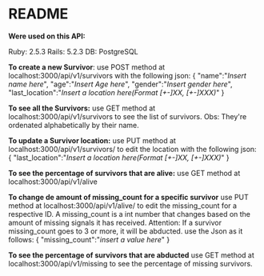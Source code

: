 # README

**Were used on this API:**

Ruby: 2.5.3
Rails: 5.2.3
DB: PostgreSQL


**To create a new Survivor**:
use POST method at localhost:3000/api/v1/survivors with the following json:
{
  "name":"*Insert name here*",
	"age":"*Insert Age here*",
	"gender":"*Insert gender here*",
	"last_location":"*Insert a location here(Format [+-]XX, [+-]XXX)*"
}

**To see all the Survivors:**
use GET method at localhost:3000/api/v1/survivors to see the list of survivors. Obs: They're ordenated alphabetically by their name.


**To update a Survivor location:**
use PUT method at localhost:3000/api/v1/survivors/<id> to edit the location with the following json:
{
	"last_location":"*Insert a location here(Format [+-]XX, [+-]XXX)*"
}
  

**To see the percentage of survivors that are alive:**
use GET method at localhost:3000/api/v1/alive

**To change de amount of missing_count for a specific survivor**
use PUT method at localhost:3000/api/v1/alive/<id> to edit the missing_count for a respective ID. A missing_count is a int number that changes based on the amount of missing signals it has received. Attention: If a survivor missing_count goes to 3 or more, it will be abducted. use the Json as it follows:
{
	"missing_count":"*insert a value here*"
}

**To see the percentage of survivors that are abducted**
use GET method at localhost:3000/api/v1/missing to see the percentage of missing survivors.



